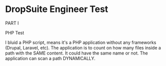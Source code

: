 # DropSuite Engineer Test

PART I

PHP Test

I bluid a PHP script, means it's a PHP application without any frameworks (Drupal, Laravel, etc). The application is to count on how many files inside a path with the SAME content. It could have the same name or not. The application can scan a path DYNAMICALLY.
